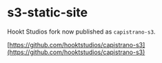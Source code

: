# s3-static-site

Hookt Studios fork now published as `capistrano-s3`.

[https://github.com/hooktstudios/capistrano-s3](https://github.com/hooktstudios/capistrano-s3)
